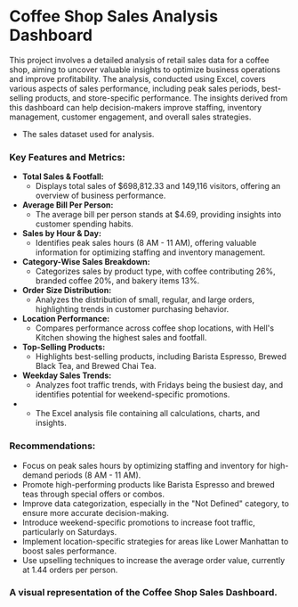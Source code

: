 # Coffee Shop Sales Analysis Dashboard

This project involves a detailed analysis of retail sales data for a coffee shop, aiming to uncover valuable insights to optimize business operations and improve profitability. The analysis, conducted using Excel, covers various aspects of sales performance, including peak sales periods, best-selling products, and store-specific performance. The insights derived from this dashboard can help decision-makers improve staffing, inventory management, customer engagement, and overall sales strategies.

-  The sales dataset used for analysis.

### Key Features and Metrics:

- **Total Sales & Footfall:**
    - Displays total sales of $698,812.33 and 149,116 visitors, offering an overview of business performance.
- **Average Bill Per Person:**
    - The average bill per person stands at $4.69, providing insights into customer spending habits.
- **Sales by Hour & Day:**
    - Identifies peak sales hours (8 AM - 11 AM), offering valuable information for optimizing staffing and inventory management.
- **Category-Wise Sales Breakdown:**
    - Categorizes sales by product type, with coffee contributing 26%, branded coffee 20%, and bakery items 13%.
- **Order Size Distribution:**
    - Analyzes the distribution of small, regular, and large orders, highlighting trends in customer purchasing behavior.
- **Location Performance:**
    - Compares performance across coffee shop locations, with Hell's Kitchen showing the highest sales and footfall.
- **Top-Selling Products:**
    - Highlights best-selling products, including Barista Espresso, Brewed Black Tea, and Brewed Chai Tea.
- **Weekday Sales Trends:**
    - Analyzes foot traffic trends, with Fridays being the busiest day, and identifies potential for weekend-specific promotions.
-  - The Excel analysis file containing all calculations, charts, and insights.

### Recommendations:

- Focus on peak sales hours by optimizing staffing and inventory for high-demand periods (8 AM - 11 AM).
- Promote high-performing products like Barista Espresso and brewed teas through special offers or combos.
- Improve data categorization, especially in the "Not Defined" category, to ensure more accurate decision-making.
- Introduce weekend-specific promotions to increase foot traffic, particularly on Saturdays.
- Implement location-specific strategies for areas like Lower Manhattan to boost sales performance.
- Use upselling techniques to increase the average order value, currently at 1.44 orders per person.

### A visual representation of the Coffee Shop Sales Dashboard.

